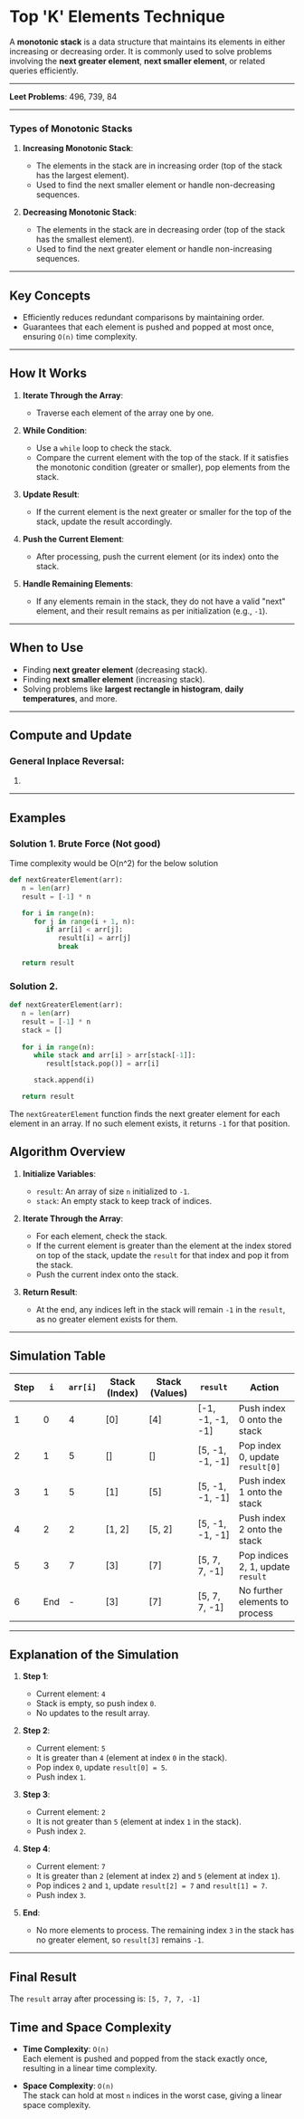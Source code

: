 # Top 'K' Elements Technique

A **monotonic stack** is a data structure that maintains its elements in either increasing or decreasing order. It is commonly used to solve problems involving the **next greater element**, **next smaller element**, or related queries efficiently.

---
**Leet Problems**: 496, 739, 84

---
### Types of Monotonic Stacks

1. **Increasing Monotonic Stack**:
   - The elements in the stack are in increasing order (top of the stack has the largest element).
   - Used to find the next smaller element or handle non-decreasing sequences.

2. **Decreasing Monotonic Stack**:
   - The elements in the stack are in decreasing order (top of the stack has the smallest element).
   - Used to find the next greater element or handle non-increasing sequences.

---

## **Key Concepts**

- Efficiently reduces redundant comparisons by maintaining order.
- Guarantees that each element is pushed and popped at most once, ensuring `O(n)` time complexity.

---

## **How It Works**


1. **Iterate Through the Array**:
   - Traverse each element of the array one by one.

2. **While Condition**:
   - Use a `while` loop to check the stack.
   - Compare the current element with the top of the stack. If it satisfies the monotonic condition (greater or smaller), pop elements from the stack.

3. **Update Result**:
   - If the current element is the next greater or smaller for the top of the stack, update the result accordingly.

4. **Push the Current Element**:
   - After processing, push the current element (or its index) onto the stack.

5. **Handle Remaining Elements**:
   - If any elements remain in the stack, they do not have a valid "next" element, and their result remains as per initialization (e.g., `-1`).

---

## **When to Use**
- Finding **next greater element** (decreasing stack).
- Finding **next smaller element** (increasing stack).
- Solving problems like **largest rectangle in histogram**, **daily temperatures**, and more.

---

## **Compute and Update**

### General Inplace Reversal:
1. 

---

## **Examples**

### Solution 1. Brute Force (Not good)

Time complexity would be O(n^2) for the below solution

```python
def nextGreaterElement(arr):
   n = len(arr)
   result = [-1] * n

   for i in range(n):
      for j in range(i + 1, n):
         if arr[i] < arr[j]:
            result[i] = arr[j]
            break

   return result
```

### Solution 2. 
```python
def nextGreaterElement(arr):
   n = len(arr)
   result = [-1] * n 
   stack = []
   
   for i in range(n):
      while stack and arr[i] > arr[stack[-1]]:
         result[stack.pop()] = arr[i]

      stack.append(i)

   return result
```

The `nextGreaterElement` function finds the next greater element for each element in an array. If no such element exists, it returns `-1` for that position.

## Algorithm Overview

1. **Initialize Variables**:
   - `result`: An array of size `n` initialized to `-1`.
   - `stack`: An empty stack to keep track of indices.

2. **Iterate Through the Array**:
   - For each element, check the stack.
   - If the current element is greater than the element at the index stored on top of the stack, update the `result` for that index and pop it from the stack.
   - Push the current index onto the stack.

3. **Return Result**:
   - At the end, any indices left in the stack will remain `-1` in the `result`, as no greater element exists for them.

---

## Simulation Table

| Step | `i` | `arr[i]` | Stack (Index) | Stack (Values)       | `result`                | Action                           |
|------|-----|----------|---------------|----------------------|-------------------------|----------------------------------|
| 1    | 0   | 4        | [0]           | [4]                  | [-1, -1, -1, -1]        | Push index 0 onto the stack     |
| 2    | 1   | 5        | []            | []                   | [5, -1, -1, -1]         | Pop index 0, update `result[0]` |
| 3    | 1   | 5        | [1]           | [5]                  | [5, -1, -1, -1]         | Push index 1 onto the stack     |
| 4    | 2   | 2        | [1, 2]        | [5, 2]               | [5, -1, -1, -1]         | Push index 2 onto the stack     |
| 5    | 3   | 7        | [3]           | [7]                  | [5, 7, 7, -1]           | Pop indices 2, 1, update `result` |
| 6    | End | -        | [3]           | [7]                  | [5, 7, 7, -1]           | No further elements to process  |

---

## Explanation of the Simulation

1. **Step 1**:
   - Current element: `4`
   - Stack is empty, so push index `0`.
   - No updates to the result array.

2. **Step 2**:
   - Current element: `5`
   - It is greater than `4` (element at index `0` in the stack).
   - Pop index `0`, update `result[0] = 5`.
   - Push index `1`.

3. **Step 3**:
   - Current element: `2`
   - It is not greater than `5` (element at index `1` in the stack).
   - Push index `2`.

4. **Step 4**:
   - Current element: `7`
   - It is greater than `2` (element at index `2`) and `5` (element at index `1`).
   - Pop indices `2` and `1`, update `result[2] = 7` and `result[1] = 7`.
   - Push index `3`.

5. **End**:
   - No more elements to process. The remaining index `3` in the stack has no greater element, so `result[3]` remains `-1`.

---

## Final Result

The `result` array after processing is: `[5, 7, 7, -1]`


## Time and Space Complexity

- **Time Complexity**: `O(n)`  
  Each element is pushed and popped from the stack exactly once, resulting in a linear time complexity.

- **Space Complexity**: `O(n)`  
  The stack can hold at most `n` indices in the worst case, giving a linear space complexity.
